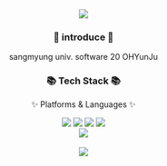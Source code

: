 <div align=center>
	<img src="https://capsule-render.vercel.app/api?type=egg&color=auto&height=200&section=header&text=YUNJU&fontSize=90" />	
</div>
<div align=center>
	<h3>🥨 introduce 🥨</h3>
	sangmyung univ. software 20
	OHYunJu
</div>
<div align=center>
	<h3>📚 Tech Stack 📚</h3>
	<p>✨ Platforms & Languages ✨</p>
</div>
<div align="center">
	<img src="https://img.shields.io/badge/Python-3776AB?style=flat&logo=Python&logoColor=white" />
	<img src="https://img.shields.io/badge/Pytorch-EE4C2C?style=flat&logo=Pytorch&logoColor=white" />
	<img src="https://img.shields.io/badge/Pandas-150458?style=flat&logo=Pandas&logoColor=white" />
	<img src="https://img.shields.io/badge/Python-43B02A?style=flat&logo=Python&logoColor=white" />
</div>
<div align="center">
	<img src="https://github-readme-stats.vercel.app/api/top-langs/?username=OH-YUNJU&layout=compact"><br><br>
	<img src="https://github-readme-stats.vercel.app/api?username=OH-YUNJU&show_icons=true">
</div>

